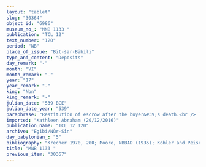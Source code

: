 ```yaml
---
layout: "tablet"
slug: "30364"
object_id: "6986"
museum_no_: "MNB 1133 "
publication: "TCL 12"
text_number: "120"
period: "NB"
place_of_issue: "Bīt-šar-Bābili"
type_and_content: "Deposits"
day_remark: "-"
month: "VI"
month_remark: "-"
year: "17"
year_remark: "-"
king: "Nbn"
king_remark: "-"
julian_date: "539 BCE"
julian_date_year: "539"
paraphrase: "Restitution of escrow after the buyer&#39;s death.<br /> The document concerns 11 minas and 18 shekels of silver kept in a sealed leather bag (<em>himtu kaniktu</em>), the balance (<em>rīhtu</em>) of the purchase price of <strong>C</strong>&#39;s house which <strong>A</strong> bought. The buyer entrusted this silver to <strong>B</strong>, as an escrow (?) (<em>tek&ucirc;tu</em>) should a complaint from a creditor (<em>rā&scaron;&ucirc;</em>) arise about the sold house. Before <strong>A</strong>&#39;s death, there was no creditor to claim (the content of) the money bag.[...] 4 years after the deaths of <strong>A</strong>, the buyer, and <strong>B</strong>, the person who was in charge of the leather bag with the silver, <strong>C</strong> approached A&#39;s heir (<strong>D</strong>), but <strong>D</strong> did not agree to hand it over to him without the consent of the men in charge (<em>rāb&ucirc;</em>, lit. &ldquo;big ones&quot;) and the judges (<em>dayyānu</em>). [...] They appeared before men in charge and the judges and they asked <strong>E</strong>, the bishop (<em>&scaron;atammu</em>) of Esagila: &quot;Is there a claim of the temple against the silver kept in this bag?&quot; <strong>E</strong> answered: &quot;I do not know whether the temple or anyone else has a claim on it&ldquo;. Therefore, <strong>D</strong> has given the sealed leather bag to <strong>C</strong>, in the presence of <strong>F<sub>1</sub></strong> and <strong>F<sub>2</sub></strong>, two personal attendans <em>(kiz&ucirc;</em>), as well as <strong>F<sub>3</sub></strong> and <strong>F<sub>4</sub></strong>, the two judges.<br /> Cf. BM32863 (= Nbn 1047) and BM30890 (= Nbn 1048).<br /> &nbsp;<br /> <strong>A</strong> = Bēl-ahhē-iddin/Marduk-zēru-ibni//Egibi; <strong>B</strong> = Nab&ucirc;-ahhē-iddin/&Scaron;ulāya//Egibi; <strong>C</strong> = Bēl-rēmanni/ Mu&scaron;ēzib-Bēl/Ile&rsquo;&rsquo;i-Marduk; <strong>D</strong> = Itti-Marduk-balāṭu/Nab&ucirc;-ahhē-iddin//Egibi, <strong>B</strong>&#39;s son; <strong>E</strong> = Zēria, <em>&scaron;atammu</em> of Esagila; <strong>F<sub>1</sub></strong> = Kiribtu, <em>kiz&ucirc;</em>; <strong>F<sub>2</sub></strong> = Mu&scaron;ēzib-Bēl, <em>kiz&ucirc;</em>; <strong>F<sub>3</sub></strong> = Nergal-ahu-uṣur, <em>dayyānu</em>; <strong>F<sub>4</sub></strong> = &Scaron;umu-ukīn, <em>dayyānu</em>"
imported: "Kathleen Abraham (20/12/2016)"
publication_name: "TCL 12 120"
archive: "Egibi/Nūr-Sîn"
day_babylonian_: "5"
bibliography: "Krecher 1970, 200; Moore, NBBAD (1935); Kohler and Peiser, BRL 1 (1890), 29f; Bogaert 1966, 111; Petschow 1956 (NBPf.), 183; Revillout, PSBA 9 (1887), 277f."
title: "MNB 1133 "
previous_item: "30367"
---
```

